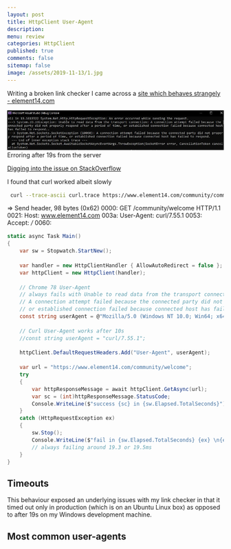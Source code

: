 ```yaml
---
layout: post
title: HttpClient User-Agent
description: 
menu: review
categories: HttpClient
published: true 
comments: false     
sitemap: false
image: /assets/2019-11-13/1.jpg
---
```


Writing a broken link checker I came across a [site which behaves strangely - element14.com](https://www.element14.com/community/welcome)

![alt text](/assets/2019-11-13/50.jpg "Erroring after 19s")
Erroring after 19s from the server

[Digging into the issue on StackOverflow](https://stackoverflow.com/questions/59069636/httpclient-with-f5-big-ip-unable-to-read-data-from-transport-connection-yet-c?noredirect=1#comment104377533_59069636)

I found that curl worked albeit slowly

```bash
 curl --trace-ascii curl.trace https://www.element14.com/community/community/welcome
```

=> Send header, 98 bytes (0x62)
0000: GET /community/welcome HTTP/1.1
0021: Host: www.element14.com
003a: User-Agent: curl/7.55.1
0053: Accept: */*
0060: 

```cs
static async Task Main()
{
    var sw = Stopwatch.StartNew();

    var handler = new HttpClientHandler { AllowAutoRedirect = false };
    var httpClient = new HttpClient(handler);

    // Chrome 78 User-Agent
    // always fails with Unable to read data from the transport connection:
    // A connection attempt failed because the connected party did not properly respond after a period of time,
    // or established connection failed because connected host has failed to respond.. 
    const string userAgent = @"Mozilla/5.0 (Windows NT 10.0; Win64; x64) AppleWebKit/537.36 (KHTML, like Gecko) Chrome/78.0.3904.108 Safari/537.36";

    // Curl User-Agent works after 10s
    //const string userAgent = "curl/7.55.1";

    httpClient.DefaultRequestHeaders.Add("User-Agent", userAgent);

    var url = "https://www.element14.com/community/welcome";
    try
    {
        var httpResponseMessage = await httpClient.GetAsync(url);
        var sc = (int)httpResponseMessage.StatusCode;
        Console.WriteLine($"success {sc} in {sw.Elapsed.TotalSeconds}");
    }
    catch (HttpRequestException ex)
    {
        sw.Stop();
        Console.WriteLine($"fail in {sw.Elapsed.TotalSeconds} {ex} \n{ex?.InnerException}");
        // always failing around 19.3 or 19.5ms
    }
}
```

## Timeouts

This behaviour exposed an underlying issues with my link checker in that it timed out only in production (which is on an Ubuntu Linux box) as opposed to after 19s on my Windows development machine.

## Most common user-agents

